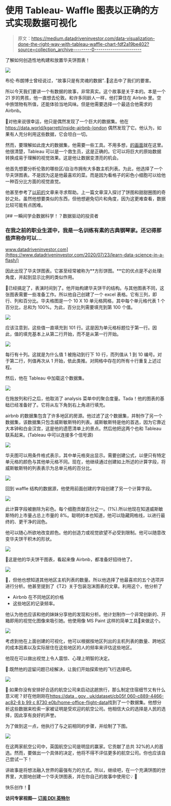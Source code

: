 # 使用 Tableau- Waffle 图表以正确的方式实现数据可视化

> 原文：<https://medium.datadriveninvestor.com/data-visualization-done-the-right-way-with-tableau-waffle-chart-fdf2a19be402?source=collection_archive---------0----------------------->

了解如何创造性地构建和放置华夫饼图表！

![](img/e8977617197625e4365bef0708026e3d.png)

布伦·布朗博士曾经说过，“故事只是有灵魂的数据”..📔这击中了我们的要害。

所以今天我们要讲一个有数据的故事，非常真实。这个故事是关于本的。本是一个 21 岁的男孩，他一直想去伦敦。和许多同龄人一样，他打算住在 Airbnb 里。空中旅馆物有所值，还能体验当地风味。但是他需要选择一个最适合他需求的 Airbnb。

🧇对他来说很幸运，他只是偶然发现了一个巨大的数据集。他在 https://data.world/kgarrett/inside-airbnb-london 偶然发现了它。他认为，如果有人充分利用这些数据，它会坦白一切。

然而，要理解如此庞大的数据集，他需要一些工具。不用多想，[的画面](https://www.tableau.com/)就在这里。他很清楚，Tableau 可以是一个救生员，这是正确的。它可以将巨大的原始数据转换成易于理解的视觉效果。这是他让数据变漂亮的机会。

他首先想要分析伦敦的哪些区/自治市拥有大多数主机列表。为此，他选择了一个华夫饼图表。不是因为这是他最喜欢的菜。而是因为看格子的彩色小细胞可以给他一种百分比方面的视觉直觉。

他甚至参考了[以前的](https://medium.com/swlh/data-visualization-done-the-right-way-with-tableau-pie-and-donut-chart-7b37b5e4422e)文章来寻求帮助。上一篇文章深入探讨了饼图和甜甜圈图的奇妙之处。虽然他想要类似的东西，但他想避免切片和角度，因为这更难查看，数据比较可能有点困难。

[](https://www.datadriveninvestor.com/2020/07/23/learn-data-science-in-a-flash/) [## 一瞬间学会数据科学！？数据驱动的投资者

### 在我之前的职业生涯中，我是一名训练有素的古典钢琴家。还记得那些声称你可以…

www.datadriveninvestor.com](https://www.datadriveninvestor.com/2020/07/23/learn-data-science-in-a-flash/) 

因此出现了华夫饼图表。它甚至经常被称为**方形饼图。**它的优点是不必处理角度，并起到显示比例的类似作用。

🧇已经搞定了，表演时间到了。他开始构建华夫饼干的结构。与其他图表不同，这张图表需要一些准备工作。所以他自己创建了一个 excel 表格。它有三列，即行、列和百分比。华夫格图是一个 10 X 10 单元格网格，其中每个单元格代表 1 个百分比，总和为 100%。为此，百分比列需要填充到第 100 个值。

![](img/7bfaccf545011fd39d6667716cdb0323.png)

应该注意到，这些值一直填充到 101 行。这是因为单元格标题位于第一行。因此，值的填充基本上从第二行开始，而不是从第一行开始。

![](img/ad1aa1c18cf7d346457fde7811802ce6.png)

每行有十列。这就是为什么值 1 被拖动到行下 10 行，而列值从 1 到 10 编号。对于第二行，列值再次从 1 开始，依此类推。对网格中存在的所有十行重复上述过程。

然后，他在 Tableau 中加载这个数据集。

![](img/a21e4334aacd5b623147170fda499381.png)

在拖放列和行之后，他取消了 analysis 菜单中的聚合度量。Tada！他的图表的基础已经准备好了。它将从左下角到右上角进行填充。

airbnb 的数据集包含了许多地区的房源。他过滤了这个数据集，并制作了另一个数据集，该数据集只包含威斯敏斯特的列表。威斯敏斯特是他的首选，因为它靠近大本钟和白金汉宫，这是他的遗愿清单上的景点。然后他把这两个也和 Tableau 联系起来。(Tableau 中可以连接多个信号源)

![](img/f21dfee01843c4c0333198acbe0f99ab.png)

华夫图可以用条件格式表示，其中单元格突出显示。需要创建公式，以便只有特定单元格的颜色与其他单元格不同。现在，他继续通过创建如上所述的计算字段，将威斯敏斯特的列表表示为总单元格的百分比。

![](img/3a8facabd7b9fc9d8e793716c2f0c5a7.png)

回到 waffle 结构的数据源，他使用前面创建的字段创建了另一个计算字段。

![](img/b036a32311335c6f6acd30493d6ecc5c.png)

此计算字段被删除为彩色。每个细胞贡献百分之一。(1%).所以他现在知道威斯敏斯特的上市量占总上市量的 8%。聪明的本也知道，他可以隐藏网格线，以进行最终的、更干净的润色。

他可以随心所欲地改变颜色。他的创造力或视觉欲望不必受到限制。他可以随意改变华夫饼干积木的形状。

![](img/54abdb826f32de84f0b226a480139a56.png)

🧇这是他的华夫饼干图表，看起来像 Airbnb，都准备好招待他了。

![](img/7207d7c057cd06484301ab657ab04548.png)

🧇，但他也想知道其他地区主机列表的数量。所以他选择了他最喜欢的五个选项并进行分析。他甚至提到了《T2》关于包装泡沫图表的文章。利用这个，他分析了

*   Airbnb 在不同地区的价格
*   这些地区的记录频率。

他认为他也应该和他的妹妹分享他的发现和分析。他计划制作一个非常创新的、开箱即用的视觉化图像来吸引她。他使用像 MS Paint 这样的简单工具🎨来做这个。

![](img/75c3d0d9b6f4bd2b7707584c5ef408c6.png)

考虑到他在上面创建的可视化，他可以根据按地区列出的主机列表的数量、跨地区的成本因素以及实际居住在这些地区的人的频率来评估这些地区。

他现在可以做出视觉上令人震惊、心理上明智的决定。

🧇:既然他的逗留问题已经解决，让我们开始探索他的飞行选择吧。

![](img/9d0797c37960d8e11e42d1bb71750bf5.png)

🧇:如果你没有安排好合适的航空公司来启动这趟旅行，那么制定住宿细节又有什么意义呢？好在他刚刚在[https://data . gov . uk/dataset/cb05f 060-c889-4466-ac82-8 b 99 c 8730 e0b/home-office-flight-data](https://data.gov.uk/dataset/cb05f060-c889-4466-ac82-8b99c8730e0b/home-office-flight-data)找到了一个数据集。他想分析这些数据来检索一家被证明是受欢迎的航空公司。他相信大众的选择是人民的选择，因此享有良好的声誉。

为了做到这一点，他执行了与之前相同的步骤，并绘制了下图。

![](img/1678876366c02950d3971fdc6ef3b707.png)

在这两家航空公司中，英国航空公司是明显的赢家。它贡献了总共 32%的人的首选。然而，要做出一个具体的决定，他将不得不评估更多的航空公司。你也应该自己尝试一下！

讲故事是将想法融入世界的最强有力的方式。所以，继续吧，在一个充满饼图的世界里，大胆地创建一个华夫饼图表，并在你自己的故事中使用它💡 💭

快乐创作！🎉

**访问专家视图—** [**订阅 DDI 英特尔**](https://datadriveninvestor.com/ddi-intel)